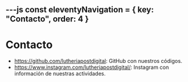 ---js
const eleventyNavigation = {
 key: "Contacto",
 order: 4
}
---

# Contacto

* <https://github.com/lutheriapostdigital>: GitHub con nuestros códigos.
* <https://www.instagram.com/lutheriapostdigital/>: Instagram con información de nuestras actividades.
